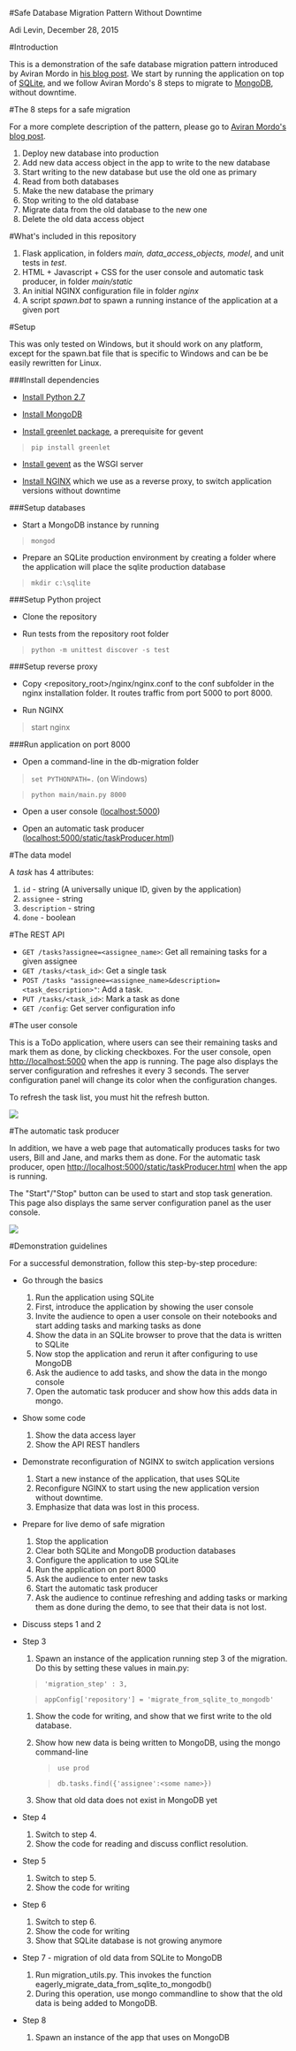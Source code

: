 #Safe Database Migration Pattern Without Downtime

Adi Levin, December 28, 2015

#Introduction

This is a demonstration of the safe database migration pattern introduced by 
Aviran Mordo in [his blog post](http://www.aviransplace.com/2015/12/15/safe-database-migration-pattern-without-downtime/).
We start by running the application on top of [SQLite](https://www.sqlite.org/), 
and we follow Aviran Mordo's 8 steps to migrate to [MongoDB](https://www.mongodb.org/), 
without downtime.

#The 8 steps for a safe migration

For a more complete description of the pattern, please go to 
[Aviran Mordo's blog post](http://www.aviransplace.com/2015/12/15/safe-database-migration-pattern-without-downtime/).

1. Deploy new database into production
2. Add new data access object in the app to write to the new database
3. Start writing to the new database but use the old one as primary
4. Read from both databases
5. Make the new database the primary
6. Stop writing to the old database
7. Migrate data from the old database to the new one
8. Delete the old data access object

#What's included in this repository

1. Flask application, in folders *main, data_access_objects, model*, and unit tests in *test*.
2. HTML + Javascript + CSS for the user console and automatic task producer, in folder *main/static*
3. An initial NGINX configuration file in folder *nginx*
4. A script *spawn.bat* to spawn a running instance of the application at a given port

#Setup

This was only tested on Windows, but it should work on any platform, except for the spawn.bat file that is 
specific to Windows and can be be easily rewritten for Linux.

###Install dependencies

- [Install Python 2.7](https://www.python.org/downloads/)

- [Install MongoDB](https://docs.mongodb.org/manual/)

- [Install greenlet package](https://pypi.python.org/pypi/greenlet), a prerequisite for gevent
>`pip install greenlet`

- [Install gevent](http://www.gevent.org/) as the WSGI server

- [Install NGINX](http://nginx.org/en/download.html) which we use as a reverse proxy, to 
switch application versions without downtime 

###Setup databases

- Start a MongoDB instance by running
>`mongod`

- Prepare an SQLite production environment by creating a folder where the application will place the sqlite production
database
> `mkdir c:\sqlite`

###Setup Python project

- Clone the repository

- Run tests from the repository root folder
> `python -m unittest discover -s test`

###Setup reverse proxy

- Copy <repository_root>/nginx/nginx.conf to the conf subfolder in the nginx installation folder. It routes traffic from port 5000 to port 8000.
 
- Run NGINX
> start nginx

###Run application on port 8000
 
- Open a command-line in the db-migration folder

 > `set PYTHONPATH=.` (on Windows)

 > `python main/main.py 8000`

- Open a user console ([localhost:5000](http://localhost:5000)) 

- Open an automatic task producer ([localhost:5000/static/taskProducer.html](localhost:5000/static/taskProducer.html))

#The data model

A *task* has 4 attributes:

1. `id` - string (A universally unique ID, given by the application)
2. `assignee` - string
3. `description` - string
4. `done` - boolean

#The REST API

- `GET /tasks?assignee=<assignee_name>`: Get all remaining tasks for a given assignee
- `GET /tasks/<task_id>`: Get a single task
- `POST /tasks "assignee=<assignee_name>&description=<task_description>"`: Add a task.
- `PUT /tasks/<task_id>`: Mark a task as done
- `GET /config`: Get server configuration info

 
#The user console

This is a ToDo application, where users can see their remaining tasks and mark them as done, by clicking checkboxes.
For the user console, open [http://localhost:5000](http://localhost:5000) when the app is running.
The page also displays the server configuration and refreshes it every 3 seconds. The server configuration panel
will change its color when the configuration changes.

To refresh the task list, you must hit the refresh button.

![](images/user_console.png)

#The automatic task producer

In addition, we have a web page that automatically produces tasks for two users, Bill and Jane, and marks them
 as done. For the automatic task producer, 
 open [http://localhost:5000/static/taskProducer.html](http://localhost:5000/static/taskProducer.html)
 when the app is running.
 
 The "Start"/"Stop" button can be used to start and stop task generation.
 This page also displays the same server configuration panel as the user console.

![](images/automatic_producer.png)

#Demonstration guidelines

For a successful demonstration, follow this step-by-step procedure:

- Go through the basics
  1. Run the application using SQLite
  1. First, introduce the application by showing the user console
  1. Invite the audience to open a user console on their notebooks and start adding tasks and marking tasks as done
  1. Show the data in an SQLite browser to prove that the data is written to SQLite
  1. Now stop the application and rerun it after configuring to use MongoDB
  1. Ask the audience to add tasks, and show the data in the mongo console
  1. Open the automatic task producer and show how this adds data in mongo.  
- Show some code
  1. Show the data access layer
  1. Show the API REST handlers
- Demonstrate reconfiguration of NGINX to switch application versions
  1. Start a new instance of the application, that uses SQLite
  1. Reconfigure NGINX to start using the new application version without downtime.
  1. Emphasize that data was lost in this process.
- Prepare for live demo of safe migration
  1. Stop the application
  1. Clear both SQLite and MongoDB production databases
  1. Configure the application to use SQLite
  1. Run the application on port 8000
  1. Ask the audience to enter new tasks
  1. Start the automatic task producer
  1. Ask the audience to continue refreshing and adding tasks or marking them as done during the demo, to see that their data is not lost.
- Discuss steps 1 and 2
- Step 3
  1. Spawn an instance of the application running step 3 of the migration. Do this by setting these values in main.py:
    > `'migration_step' : 3,`
    
    > `appConfig['repository'] = 'migrate_from_sqlite_to_mongodb'`
    
  1. Show the code for writing, and show that we first write to the old database.
  1. Show how new data is being written to MongoDB, using the mongo command-line
      > `use prod`
      
      > `db.tasks.find({'assignee':<some name>})`
  1. Show that old data does not exist in MongoDB yet
- Step 4
  1. Switch to step 4.
  1. Show the code for reading and discuss conflict resolution.
- Step 5
  1. Switch to step 5.
  1. Show the code for writing
- Step 6
  1. Switch to step 6.
  1. Show the code for writing
  1. Show that SQLite database is not growing anymore
- Step 7 - migration of old data from SQLite to MongoDB
  1. Run migration_utils.py. This invokes the function eagerly_migrate_data_from_sqlite_to_mongodb()
  1. During this operation, use mongo commandline to show that the old data is being added to MongoDB.
- Step 8
  1. Spawn an instance of the app that uses on MongoDB
 

  
      
